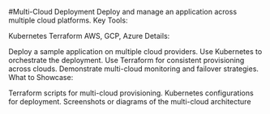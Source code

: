 #Multi-Cloud Deployment
Deploy and manage an application across multiple cloud platforms.
Key Tools:

Kubernetes
Terraform
AWS, GCP, Azure
Details:

Deploy a sample application on multiple cloud providers.
Use Kubernetes to orchestrate the deployment.
Use Terraform for consistent provisioning across clouds.
Demonstrate multi-cloud monitoring and failover strategies.
What to Showcase:

Terraform scripts for multi-cloud provisioning.
Kubernetes configurations for deployment.
Screenshots or diagrams of the multi-cloud architecture
